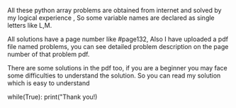 All these python array problems are obtained from internet and solved by my logical experience ,
So some variable names are declared as single letters like L,M.

All solutions have a page number like #page132,
Also I have uploaded a pdf file named problems, you can see detailed problem description on the page number of that problem pdf.

There are some solutions in the pdf too, if you are a beginner you may face some difficulties to understand the solution.
So you can read my solution which is easy to understand

while(True):
    print("Thank you!)
    
